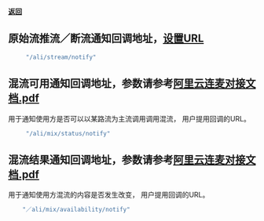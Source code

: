 [**返回**](https://github.com/ccba/aliyun-live-appserver-doc#alinotify)

## 原始流推流／断流通知回调地址，[设置URL](https://help.aliyun.com/document_detail/35030.html)
```ruby
     "/ali/stream/notify"
```

## 混流可用通知回调地址，参数请参考[阿里云连麦对接文档.pdf](./pdf/阿里云连麦对接文档.pdf)
用于通知使用方是否可以以某路流为主流调用调用混流， 用户提用回调的URL。
```ruby
     "/ali/mix/status/notify"
```

## 混流结果通知回调地址，参数请参考[阿里云连麦对接文档.pdf](./pdf/阿里云连麦对接文档.pdf)
用于通知使用方混流的内容是否发生改变， 用户提用回调的URL。
```ruby
    "／ali/mix/availability/notify"
```

